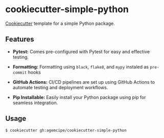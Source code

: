 # cookiecutter-simple-python

[Cookiecutter](https://github.com/cookiecutter/cookiecutter) template for a simple Python package.

## Features

- **Pytest:** Comes pre-configured with Pytest for easy and effective testing.

- **Formatting:** Formatting using `black`, `flake8`, and `mypy` instaled as `pre-commit` hooks

- **GitHub Actions:** CI/CD pipelines are set up using GitHub Actions to automate testing and deployment workflows.

- **Pip Installable:** Easily install your Python package using pip for seamless integration.

## Usage
```bash
$ cookiecutter gh:agemcipe/cookiecutter-simple-python
